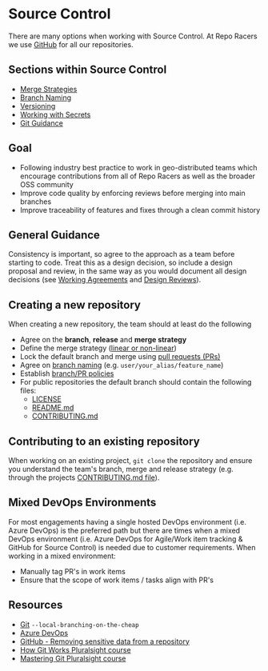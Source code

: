 # Source Control

There are many options when working with Source Control. At Repo Racers we use [GitHub](https://github.com/) for all our repositories.

## Sections within Source Control

* [Merge Strategies](merge_strategies.md)
* [Branch Naming](naming_branches.md)
* [Versioning](component_versioning.md)
* [Working with Secrets](secrets_management.md)
* [Git Guidance](git_guidance/README.md)

## Goal

* Following industry best practice to work in geo-distributed teams which encourage contributions from all of Repo Racers as well as the broader OSS community
* Improve code quality by enforcing reviews before merging into main branches
* Improve traceability of features and fixes through a clean commit history

## General Guidance

Consistency is important, so agree to the approach as a team before starting to code. Treat this as a design decision, so include a design proposal and review, in the same way as you would document all design decisions (see [Working Agreements](../agile_development/advanced_topics/team_agreements/working_agreements.md) and [Design Reviews](../design/design_reviews/design_reviews.md)).

## Creating a new repository

When creating a new repository, the team should at least do the following

* Agree on the **branch**, **release** and **merge strategy**
* Define the merge strategy ([linear or non-linear](merge_strategies.md))
* Lock the default branch and merge using [pull requests (PRs)](../code_reviews/pull_requests.md)
* Agree on [branch naming](naming_branches.md) (e.g. `user/your_alias/feature_name`)
* Establish [branch/PR policies](../code_reviews/pull_requests.md)
* For public repositories the default branch should contain the following files:
  * [LICENSE](../resources/templates/LICENSE)
  * [README.md](../resources/templates/README.md)
  * [CONTRIBUTING.md](../resources/templates/CONTRIBUTING.md)

## Contributing to an existing repository

When working on an existing project, `git clone` the repository and ensure you understand the team's branch, merge and release strategy (e.g. through the projects [CONTRIBUTING.md file](https://blog.github.com/2012-09-17-contributing-guidelines/)).

## Mixed DevOps Environments

For most engagements having a single hosted DevOps environment (i.e. Azure DevOps) is the preferred path but there are times when a mixed DevOps environment (i.e. Azure DevOps for Agile/Work item tracking & GitHub for Source Control) is needed due to customer requirements. When working in a mixed environment:

* Manually tag PR's in work items
* Ensure that the scope of work items / tasks align with PR's

## Resources

* [Git](https://git-scm.com/) `--local-branching-on-the-cheap`
* [Azure DevOps](https://azure.microsoft.com/en-us/services/devops/)
* [GitHub - Removing sensitive data from a repository](https://help.github.com/articles/removing-sensitive-data-from-a-repository/)
* [How Git Works Pluralsight course](https://www.pluralsight.com/courses/how-git-works)
* [Mastering Git Pluralsight course](https://www.pluralsight.com/courses/master-git)
